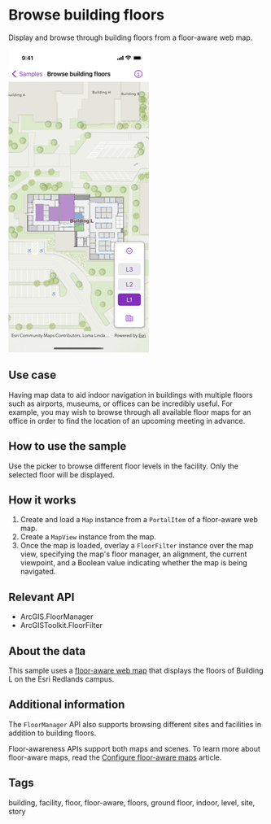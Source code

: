 # Browse building floors

Display and browse through building floors from a floor-aware web map.

![Screenshot of browse building floors screenshot](browse-building-floors.png)

## Use case

Having map data to aid indoor navigation in buildings with multiple floors such as airports, museums, or offices can be incredibly useful. For example, you may wish to browse through all available floor maps for an office in order to find the location of an upcoming meeting in advance.

## How to use the sample

Use the picker to browse different floor levels in the facility. Only the selected floor will be displayed.

## How it works

1. Create and load a `Map` instance from a `PortalItem` of a floor-aware web map.
2. Create a `MapView` instance from the map.
3. Once the map is loaded, overlay a `FloorFilter` instance over the map view, specifying the map's floor manager, an alignment, the current viewpoint, and a Boolean value indicating whether the map is being navigated.

## Relevant API

* ArcGIS.FloorManager
* ArcGISToolkit.FloorFilter

## About the data

This sample uses a [floor-aware web map](https://arcgis.com/home/item.html?id=f133a698536f44c8884ad81f80b6cfc7) that displays the floors of Building L on the Esri Redlands campus.

## Additional information

The `FloorManager` API also supports browsing different sites and facilities in addition to building floors.

Floor-awareness APIs support both maps and scenes. To learn more about floor-aware maps, read the [Configure floor-aware maps](https://pro.arcgis.com/en/pro-app/latest/help/data/indoors/configure-floor-aware-maps.htm) article.

## Tags

building, facility, floor, floor-aware, floors, ground floor, indoor, level, site, story